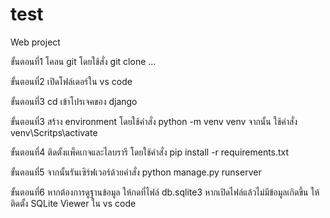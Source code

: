 # test
Web project

ขั้นตอนที่1 โคลน git โดยใช้สั่ง  git clone ...

ขั้นตอนที่2 เปิดโฟล์เดอร์ใน vs code 

ขั้นตอนที่3 cd เข้าโปรเจคของ django

ขั้นตอนที่3 สร้าง environment โดยใช้คำสั่ง python -m venv venv จากนั้น ใช้คำสั่ง venv\Scritps\activate

ขั้นตอนที่4 ติดตั้งแพ็คเกจและไลบรารี โดยใช้คำสั่ง pip install -r requirements.txt

ขั้นตอนที่5 จากนั้นรันเซิร์ฟเวอร์ด้วยคำสั่ง python manage.py runserver

ขั้นตอนที่6 หากต้องการดูฐานข้อมูล ให้กดที่ไฟล์ db.sqlite3 หากเปิดไฟล์แล้วไม่มีข้อมูลเกิดขึ้น ให้ติดตั้ง SQLite Viewer ใน vs code
